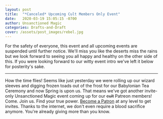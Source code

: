```yaml
---
layout: post
title:  "*Canceled* Upcoming Cult Members Only Event"
date:   2020-03-19 15:05:15 -0700
author: Unsanctioned Magic
categories: Drafts-and-Draft
cover: /assets/post_images/rebel.jpg
---
```

For the safety of everyone, this event and all upcoming events are suspended until further notice. We'll miss you like the deserts miss the rains but we look forward to seeing you all happy and healthy on the other side of this. If you were looking forward to our witty event intro we've left it below for posterity's sake.

<hr>

How the time flies! Seems like just yesterday we were rolling up our wizard sleeves and digging frozen toads out of the frost for our Babylonian Tea Ceremony and now Spring is upon us. That means we've got another invite-only Unsanctioned Magic event coming up for our <s>cult</s> Patreon members! Come. Join us. Find your true power. <a href="https://www.patreon.com/unsanctionedmagic">Become a Patron</a> at any level to get invites. Thanks to the internet, we don't even require a blood sacrifice anymore. You're already giving more than you know.